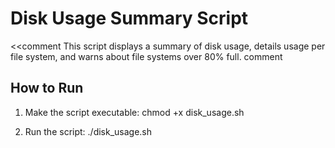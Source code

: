 # Disk Usage Summary Script
<<comment
This script displays a summary of disk usage,
details usage per file system, and warns about file systems over 80% full.
comment

## How to Run
1. Make the script executable:
   chmod +x disk_usage.sh

2. Run the script:
   ./disk_usage.sh
